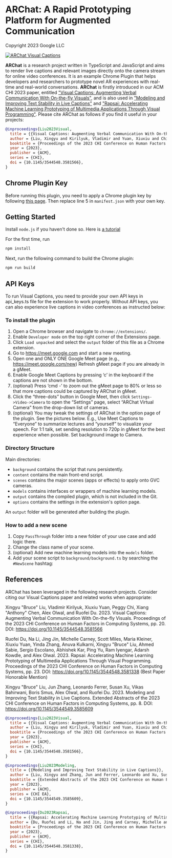 # ARChat: A Rapid Prototyping Platform for Augmented Communication

Copyright 2023 Google LLC

[![ARChat Visual Captions](images/visual_captions_CHI2023.gif)](https://research.google/pubs/pub52074)

**ARChat** is a research project written in TypeScript and JavaScript and aims
to render live captions and relevant images directly onto the camera stream for
online video conferences. It is an example Chrome Plugin that helps developers
and researchers to prototype novel AR experiences with real-time and real-world
conversations. **ARChat** is firstly introduced in our ACM CHI 2023 paper,
entitled
["Visual Captions: Augmenting Verbal Communication With On-the-fly Visuals"](https://duruofei.com/projects/augmentedcommunication),
and is also used in
["Modeling and Improving Text Stability in Live Captions"](https://duruofei.com/papers/Liu_ModelingAndImprovingTextStabilityInLiveCaptions_CHIEA2023.pdf)
and ["Rapsai: Accelerating Machine Learning Prototyping of Multimedia
Applications Through Visual Programming"](https://duruofei.com/projects/rapsai).
Please cite ARChat as follows if you find it useful in your projects:

```bibtex
@inproceedings{Liu2023Visual,
  title = {{Visual Captions: Augmenting Verbal Communication With On-the-fly Visuals}},
  author = {Liu, Xingyu and Kirilyuk, Vladimir and Yuan, Xiuxiu and Chi, Peggy and Chen, Xiang and Olwal, Alex and Du, Ruofei},
  booktitle = {Proceedings of the 2023 CHI Conference on Human Factors in Computing Systems},
  year = {2023},
  publisher = {ACM},
  series = {CHI},
  doi = {10.1145/3544548.3581566},
}
```

## Chrome Plugin Key

Before running this plugin, you need to apply a Chrome plugin key by following
[this page](https://developer.chrome.com/docs/extensions/mv3/manifest/key). Then
replace line 5 in `manifest.json` with your own key.

## Getting Started

Install `node.js` if you haven't done so. Here is
[a tutorial](https://changelog.com/posts/install-node-js-with-homebrew-on-os-x)

For the first time, run

```sh
npm install
```

Next, run the following command to build the Chrome plugin:

```sh
npm run build
```

## API Keys

To run Visual Captions, you need to provide your own API keys in api_keys.ts
file for the extension to work properly. Without API keys, you can also
experience live captions in video conferences as instructed below:

### To install the plugin

1.  Open a Chrome browser and navigate to `chrome://extensions/`.
2.  Enable `Developer mode` on the top right corner of the Extensions page.
3.  Click `Load unpacked` and select the `output` folder of this file as a
    Chrome extension.
4.  Go to https://meet.google.com and start a new meeting.
5.  Open one and ONLY ONE Google Meet page (e.g., https://meet.google.com/new)
    Refresh gMeet page if you are already in a gMeet.
6.  Enable Google Meet Captions by pressing ‘c’ in the keyboard if the captions
    are not shown in the bottom.
7.  (optional) Press ‘cmd -’ to zoom out the gMeet page to 80% or less so that
    more captions could be captured by ARChat in gMeet.
8.  Click the “three-dots” button in Google Meet, then click
    `Settings->Video->Camera` to open the “Settings” page, select “ARChat
    Virtual Camera” from the drop-down list of cameras.
9.  (optional) You may tweak the settings of ARChat in the option page of the
    plugin. See the pictures below. E.g., Use Meet Captions to “Everyone” to
    summarize lectures and “yourself” to visualize your speech. For 1:1 talk,
    set sending resolution to 720p in gMeet for the best experience when
    possible. Set background image to Camera.

### Directory Structure

Main directories:

*   `background` contains the script that runs persistently.
*   `content` contains the main front-end script.
*   `scenes` contains the major scenes (apps or effects) to apply onto GVC
    cameras.
*   `models` contains interfaces or wrappers of machine learning models.
*   `output` contains the compiled plugin, which is not included in the Git.
*   `options` contains the settings in the extension's option page.

An `output` folder will be generated after building the plugin.

### How to add a new scene

1.  Copy `PassThrough` folder into a new folder of your use case and add logic
    there.
2.  Change the class name of your scene.
3.  (optional) Add new machine learning models into the `models` folder.
4.  Add your scene script to `background/background.ts` by searching the
    `#NewScene` hashtag:

## References

ARChat has been leveraged in the following research projects. Consider citing
our Visual Captions paper and related works when appropriate:

Xingyu "Bruce" Liu, Vladimir Kirilyuk, Xiuxiu Yuan, Peggy Chi, Xiang "Anthony"
Chen, Alex Olwal, and Ruofei Du. 2023. Visual Captions: Augmenting Verbal
Communication With On-the-fly Visuals. Proceedings of the 2023 CHI Conference on
Human Factors in Computing Systems, pp. 20. DOI:
https://doi.org/10.1145/3544548.3581566

Ruofei Du, Na Li, Jing Jin, Michelle Carney, Scott Miles, Maria Kleiner, Xiuxiu
Yuan, Yinda Zhang, Anuva Kulkarni, Xingyu "Bruce" Liu, Ahmed Sabie, Sergio
Escolano, Abhishek Kar, Ping Yu, Ram Iyengar, Adarsh Kowdle, and Alex Olwal.
2023. Rapsai: Accelerating Machine Learning Prototyping of Multimedia
Applications Through Visual Programming. Proceedings of the 2023 CHI Conference
on Human Factors in Computing Systems, pp. 23. DOI:
https://doi.org/10.1145/3544548.3581338 (Best Paper Honorable Mention)

Xingyu "Bruce" Liu, Jun Zhang, Leonardo Ferrer, Susan Xu, Vikas Bahirwani, Boris
Smus, Alex Olwal, and Ruofei Du. 2023. Modeling and Improving Text Stability in
Live Captions. Extended Abstracts of the 2023 CHI Conference on Human Factors in
Computing Systems, pp. 8. DOI: https://doi.org/10.1145/3544549.3585609

```bibtex
@inproceedings{Liu2023Visual,
  title = {{Visual Captions: Augmenting Verbal Communication With On-the-fly Visuals}},
  author = {Liu, Xingyu and Kirilyuk, Vladimir and Yuan, Xiuxiu and Chi, Peggy and Chen, Xiang and Olwal, Alex and Du, Ruofei},
  booktitle = {Proceedings of the 2023 CHI Conference on Human Factors in Computing Systems},
  year = {2023},
  publisher = {ACM},
  series = {CHI},
  doi = {10.1145/3544548.3581566},
}

@inproceedings{Liu2023Modeling,
  title = {{Modeling and Improving Text Stability in Live Captions}},
  author = {Liu, Xingyu and Zhang, Jun and Ferrer, Leonardo and Xu, Susan and Bahirwani, Vikas and Smus, Boris and Olwal, Alex and Du, Ruofei},
  booktitle = {Extended Abstracts of the 2023 CHI Conference on Human Factors in Computing Systems},
  year = {2023},
  publisher = {ACM},
  series = {CHI EA},
  doi = {10.1145/3544549.3585609},
}

@inproceedings{Du2023Rapsai,
  title = {{Rapsai: Accelerating Machine Learning Prototyping of Multimedia Applications Through Visual Programming}},
  author = {Du, Ruofei and Li, Na and Jin, Jing and Carney, Michelle and Miles, Scott and Kleiner, Maria and Yuan, Xiuxiu and Zhang, Yinda and Kulkarni, Anuva and Liu, Xingyu and Sabie, Ahmed and Escolano, Sergio and Kar, Abhishek and Yu, Ping and Iyengar, Ram and Kowdle, Adarsh and Olwal, Alex},
  booktitle = {Proceedings of the 2023 CHI Conference on Human Factors in Computing Systems},
  year = {2023},
  publisher = {ACM},
  series = {CHI},
  doi = {10.1145/3544548.3581338},
}
```
